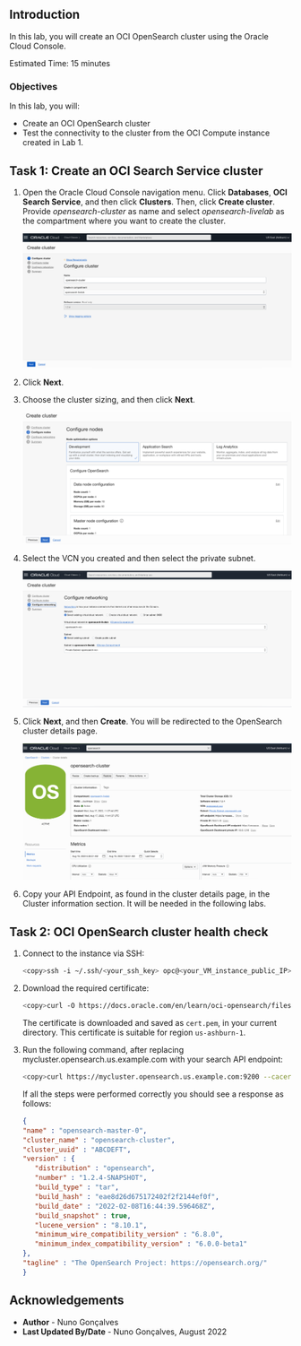 ## Introduction

In this lab, you will create an OCI OpenSearch cluster using the Oracle Cloud Console. 

Estimated Time: 15 minutes

### Objectives

In this lab, you will:
- Create an OCI OpenSearch cluster
- Test the connectivity to the cluster from the OCI Compute instance created in Lab 1.

## Task 1: Create an OCI Search Service cluster

1. Open the Oracle Cloud Console navigation menu. Click **Databases**, **OCI Search Service**, and then click **Clusters**. Then, click **Create cluster**. Provide *opensearch-cluster* as name and select *opensearch-livelab* as the compartment where you want to create the cluster.

   ![Oracle Cloud Console screen - Configure cluster](../images/image1.png)

2. Click **Next**.
3. Choose the cluster sizing, and then click **Next**.

   ![Oracle Cloud Console screen - Configure nodes](../images/image2.png)

4. Select the VCN you created and then select the private subnet.

   ![Oracle Cloud Console screen - Configure networking](../images/image3.png)

5. Click **Next**, and then **Create**. You will be redirected to the OpenSearch cluster details page.

   ![Oracle Cloud Console screen - Configure cluster details page, after cluster creation](../images/image4.png)

6. Copy your API Endpoint, as found in the cluster details page, in the Cluster information section. It will be needed in the following labs.

## Task 2: OCI OpenSearch cluster health check

1. Connect to the instance via SSH:  

      ```bash
      <copy>ssh -i ~/.ssh/<your_ssh_key> opc@<your_VM_instance_public_IP></copy>
      ```

2. Download the required certificate:

      ```bash
      <copy>curl -O https://docs.oracle.com/en/learn/oci-opensearch/files/cert.pem</copy>
      ```  

   The certificate is downloaded and saved as `cert.pem`, in your current directory. This certificate is suitable for region `us-ashburn-1`.  

3. Run the following command, after replacing mycluster.opensearch.us.example.com with your search API endpoint:

      ```bash
      <copy>curl https://mycluster.opensearch.us.example.com:9200 --cacert cert.pem</copy>
      ```

   If all the steps were performed correctly you should see a response as follows:  

      ```json
      {
      "name" : "opensearch-master-0",
      "cluster_name" : "opensearch-cluster",
      "cluster_uuid" : "ABCDEFT",
      "version" : {
         "distribution" : "opensearch",
         "number" : "1.2.4-SNAPSHOT",
         "build_type" : "tar",
         "build_hash" : "eae8d26d675172402f2f2144ef0f",
         "build_date" : "2022-02-08T16:44:39.596468Z",
         "build_snapshot" : true,
         "lucene_version" : "8.10.1",
         "minimum_wire_compatibility_version" : "6.8.0",
         "minimum_index_compatibility_version" : "6.0.0-beta1"
      },
      "tagline" : "The OpenSearch Project: https://opensearch.org/"
      }
      ```

## Acknowledgements

* **Author** - Nuno Gonçalves
* **Last Updated By/Date** - Nuno Gonçalves, August 2022
